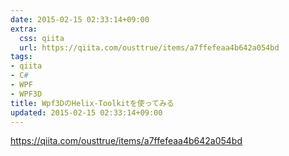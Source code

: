 ```yaml
---
date: 2015-02-15 02:33:14+09:00
extra:
  css: qiita
  url: https://qiita.com/ousttrue/items/a7ffefeaa4b642a054bd
tags:
- qiita
- C#
- WPF
- WPF3D
title: Wpf3DのHelix-Toolkitを使ってみる
updated: 2015-02-15 02:33:14+09:00
---
```


<https://qiita.com/ousttrue/items/a7ffefeaa4b642a054bd>
